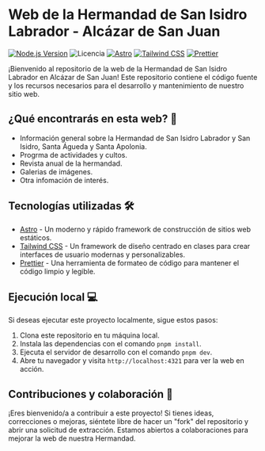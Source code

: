 # Web de la Hermandad de San Isidro Labrador - Alcázar de San Juan
[![Node.js Version](https://img.shields.io/badge/Node.js-20-green)](https://nodejs.org/)
![Licencia](https://img.shields.io/github/license/hdadsanisidroalcazar/web-san-isidro%20)
[![Astro](https://img.shields.io/badge/Built%20with-Astro-0b8e4b)](https://astro.build/)
[![Tailwind CSS](https://img.shields.io/badge/Styled%20with-Tailwind%20CSS-38b2ac)](https://tailwindcss.com/)
[![Prettier](https://img.shields.io/badge/Code%20Formatting-Prettier-ff69b4)](https://prettier.io/)

¡Bienvenido al repositorio de la web de la Hermandad de San Isidro Labrador en Alcázar de San Juan! Este repositorio contiene el código fuente y los recursos necesarios para el desarrollo y mantenimiento de nuestro sitio web.

## ¿Qué encontrarás en esta web? 📖

-   Información general sobre la Hermandad de San Isidro Labrador y San Isidro, Santa Águeda y Santa Apolonia.
-   Progrma de actividades y cultos.
-   Revista anual de la hermandad.
-   Galerias de imágenes.
-   Otra infomación de interés.

## Tecnologías utilizadas 🛠️

- [Astro](https://astro.build/) - Un moderno y rápido framework de construcción de sitios web estáticos.
- [Tailwind CSS](https://tailwindcss.com/) - Un framework de diseño centrado en clases para crear interfaces de usuario modernas y personalizables.
- [Prettier](https://prettier.io/) - Una herramienta de formateo de código para mantener el código limpio y legible.

## Ejecución local 💻

Si deseas ejecutar este proyecto localmente, sigue estos pasos:

1. Clona este repositorio en tu máquina local.
2. Instala las dependencias con el comando `pnpm install`.
3. Ejecuta el servidor de desarrollo con el comando `pnpm dev`.
4. Abre tu navegador y visita `http://localhost:4321` para ver la web en acción.

## Contribuciones y colaboración 👋

¡Eres bienvenido/a a contribuir a este proyecto! Si tienes ideas, correcciones o mejoras, siéntete libre de hacer un "fork" del repositorio y abrir una solicitud de extracción. Estamos abiertos a colaboraciones para mejorar la web de nuestra Hermandad.
